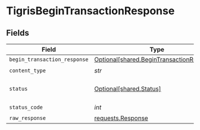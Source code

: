 # TigrisBeginTransactionResponse


## Fields

| Field                                                                                        | Type                                                                                         | Required                                                                                     | Description                                                                                  |
| -------------------------------------------------------------------------------------------- | -------------------------------------------------------------------------------------------- | -------------------------------------------------------------------------------------------- | -------------------------------------------------------------------------------------------- |
| `begin_transaction_response`                                                                 | [Optional[shared.BeginTransactionResponse]](../../models/shared/begintransactionresponse.md) | :heavy_minus_sign:                                                                           | OK                                                                                           |
| `content_type`                                                                               | *str*                                                                                        | :heavy_check_mark:                                                                           | N/A                                                                                          |
| `status`                                                                                     | [Optional[shared.Status]](../../models/shared/status.md)                                     | :heavy_minus_sign:                                                                           | Default error response                                                                       |
| `status_code`                                                                                | *int*                                                                                        | :heavy_check_mark:                                                                           | N/A                                                                                          |
| `raw_response`                                                                               | [requests.Response](https://requests.readthedocs.io/en/latest/api/#requests.Response)        | :heavy_minus_sign:                                                                           | N/A                                                                                          |